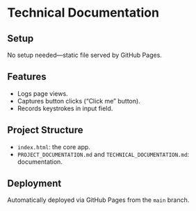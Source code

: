 # Technical Documentation

## Setup
No setup needed—static file served by GitHub Pages.

## Features
- Logs page views.
- Captures button clicks (“Click me” button).
- Records keystrokes in input field.

## Project Structure
- `index.html`: the core app.
- `PROJECT_DOCUMENTATION.md` and `TECHNICAL_DOCUMENTATION.md`: documentation.

## Deployment
Automatically deployed via GitHub Pages from the `main` branch.

